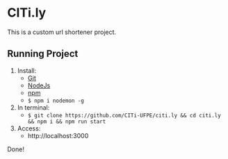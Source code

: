 # CITi.ly

This is a custom url shortener project.

## Running Project

1. Install:
    - [Git](https://git-scm.com/)
    - [NodeJs](https://nodejs.org/en/)
    - [npm](https://www.npmjs.com/)
    - `$ npm i nodemon -g`
2. In terminal:
    - `$ git clone https://github.com/CITi-UFPE/citi.ly && cd citi.ly && npm i && npm run start`
3. Access:
    - http://localhost:3000

Done!